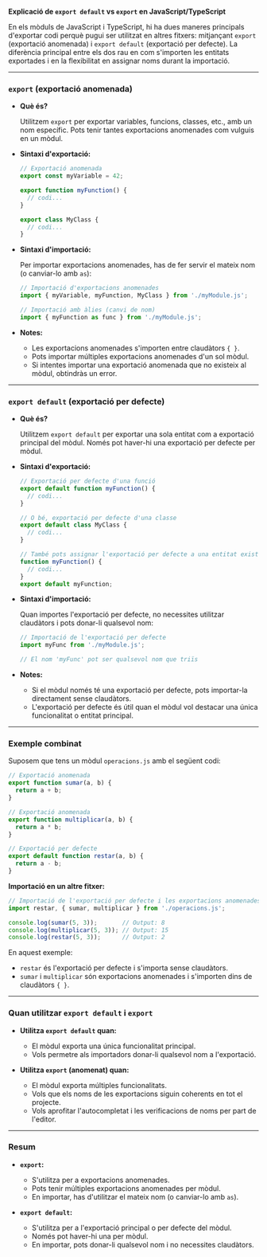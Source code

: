 **Explicació de `export default` vs `export` en JavaScript/TypeScript**

En els mòduls de JavaScript i TypeScript, hi ha dues maneres principals d'exportar codi perquè pugui ser utilitzat en altres fitxers: mitjançant `export` (exportació anomenada) i `export default` (exportació per defecte). La diferència principal entre els dos rau en com s'importen les entitats exportades i en la flexibilitat en assignar noms durant la importació.

---

### **`export` (exportació anomenada)**

- **Què és?**

  Utilitzem `export` per exportar variables, funcions, classes, etc., amb un nom específic. Pots tenir tantes exportacions anomenades com vulguis en un mòdul.

- **Sintaxi d'exportació:**

  ```javascript
  // Exportació anomenada
  export const myVariable = 42;

  export function myFunction() {
    // codi...
  }

  export class MyClass {
    // codi...
  }
  ```

- **Sintaxi d'importació:**

  Per importar exportacions anomenades, has de fer servir el mateix nom (o canviar-lo amb `as`):

  ```javascript
  // Importació d'exportacions anomenades
  import { myVariable, myFunction, MyClass } from './myModule.js';

  // Importació amb àlies (canvi de nom)
  import { myFunction as func } from './myModule.js';
  ```

- **Notes:**

  - Les exportacions anomenades s'importen entre claudàtors `{ }`.
  - Pots importar múltiples exportacions anomenades d'un sol mòdul.
  - Si intentes importar una exportació anomenada que no existeix al mòdul, obtindràs un error.

---

### **`export default` (exportació per defecte)**

- **Què és?**

  Utilitzem `export default` per exportar una sola entitat com a exportació principal del mòdul. Només pot haver-hi una exportació per defecte per mòdul.

- **Sintaxi d'exportació:**

  ```javascript
  // Exportació per defecte d'una funció
  export default function myFunction() {
    // codi...
  }

  // O bé, exportació per defecte d'una classe
  export default class MyClass {
    // codi...
  }

  // També pots assignar l'exportació per defecte a una entitat existent
  function myFunction() {
    // codi...
  }
  export default myFunction;
  ```

- **Sintaxi d'importació:**

  Quan importes l'exportació per defecte, no necessites utilitzar claudàtors i pots donar-li qualsevol nom:

  ```javascript
  // Importació de l'exportació per defecte
  import myFunc from './myModule.js';

  // El nom 'myFunc' pot ser qualsevol nom que triïs
  ```

- **Notes:**

  - Si el mòdul només té una exportació per defecte, pots importar-la directament sense claudàtors.
  - L'exportació per defecte és útil quan el mòdul vol destacar una única funcionalitat o entitat principal.

---

### **Exemple combinat**

Suposem que tens un mòdul `operacions.js` amb el següent codi:

```javascript
// Exportació anomenada
export function sumar(a, b) {
  return a + b;
}

// Exportació anomenada
export function multiplicar(a, b) {
  return a * b;
}

// Exportació per defecte
export default function restar(a, b) {
  return a - b;
}
```

**Importació en un altre fitxer:**

```javascript
// Importació de l'exportació per defecte i les exportacions anomenades
import restar, { sumar, multiplicar } from './operacions.js';

console.log(sumar(5, 3));       // Output: 8
console.log(multiplicar(5, 3)); // Output: 15
console.log(restar(5, 3));      // Output: 2
```

En aquest exemple:

- `restar` és l'exportació per defecte i s'importa sense claudàtors.
- `sumar` i `multiplicar` són exportacions anomenades i s'importen dins de claudàtors `{ }`.

---

### **Quan utilitzar `export default` i `export`**

- **Utilitza `export default` quan:**

  - El mòdul exporta una única funcionalitat principal.
  - Vols permetre als importadors donar-li qualsevol nom a l'exportació.

- **Utilitza `export` (anomenat) quan:**

  - El mòdul exporta múltiples funcionalitats.
  - Vols que els noms de les exportacions siguin coherents en tot el projecte.
  - Vols aprofitar l'autocompletat i les verificacions de noms per part de l'editor.

---

### **Resum**

- **`export`:**

  - S'utilitza per a exportacions anomenades.
  - Pots tenir múltiples exportacions anomenades per mòdul.
  - En importar, has d'utilitzar el mateix nom (o canviar-lo amb `as`).

- **`export default`:**

  - S'utilitza per a l'exportació principal o per defecte del mòdul.
  - Només pot haver-hi una per mòdul.
  - En importar, pots donar-li qualsevol nom i no necessites claudàtors.

